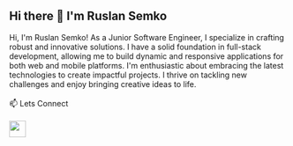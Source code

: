 ## Hi there 👋 I'm Ruslan Semko

Hi, I'm Ruslan Semko! As a Junior Software Engineer, I specialize in crafting robust and innovative solutions. I have a solid foundation in full-stack development, allowing me to build dynamic and responsive applications for both web and mobile platforms. I'm enthusiastic about embracing the latest technologies to create impactful projects. I thrive on tackling new challenges and enjoy bringing creative ideas to life.
<br>
<br>
📫 Lets Connect
<br>
<br>
<a href="https://www.linkedin.com/in/ruslan-semko" target="blank"><img align="center" src="https://github.com/user-attachments/assets/8afae0bf-8eea-4acd-b7eb-570095e1d801" height="30" /></a>


<!--
**Russ07/Russ07** is a ✨ _special_ ✨ repository because its `README.md` (this file) appears on your GitHub profile.

Here are some ideas to get you started:

- 🔭 I’m currently working on ...
- 🌱 I’m currently learning ...
- 👯 I’m looking to collaborate on ...
- 🤔 I’m looking for help with ...
- 💬 Ask me about ...
- 📫 How to reach me: ...
- 😄 Pronouns: ...
- ⚡ Fun fact: ...
-->
